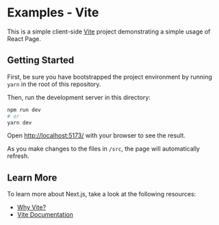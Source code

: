 # Examples - Vite

This is a simple client-side [Vite](https://vitejs.dev/) project demonstrating a simple usage of React Page.

## Getting Started

First, be sure you have bootstrapped the project environment by running `yarn` in the root of this repository.

Then, run the development server in this directory:

```bash
npm run dev
# or
yarn dev
```

Open [http://localhost:5173/](http://localhost:5173/) with your browser to see the result.

As you make changes to the files in `/src`, the page will automatically refresh.

## Learn More

To learn more about Next.js, take a look at the following resources:

- [Why Vite?](https://vitejs.dev/guide/why.html)
- [Vite Documentation](https://vitejs.dev/guide/)
